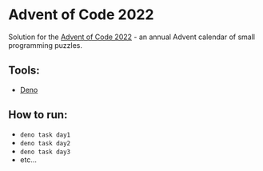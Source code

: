 # Advent of Code 2022

Solution for the [Advent of Code 2022](https://adventofcode.com/2022) - an annual Advent calendar of small programming puzzles.

## Tools:
* [Deno](https://deno.land/)

## How to run: 
* `deno task day1`
* `deno task day2`
* `deno task day3` 
* etc...